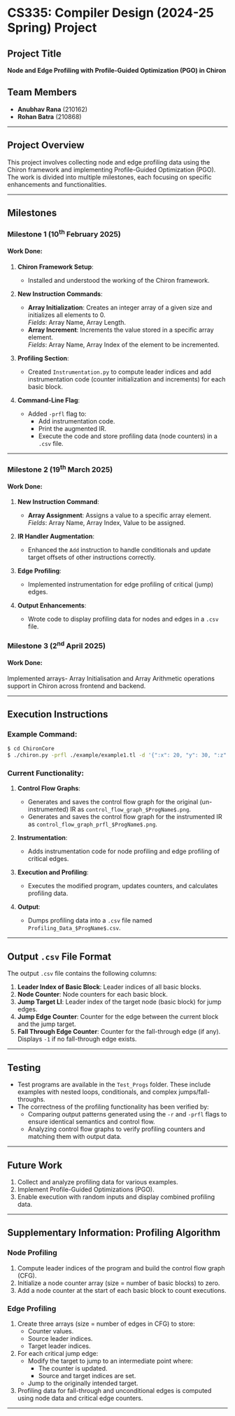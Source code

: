 # CS335: Compiler Design (2024-25 Spring) Project

## Project Title
**Node and Edge Profiling with Profile-Guided Optimization (PGO) in Chiron**

## Team Members
- **Anubhav Rana** (210162)  
- **Rohan Batra** (210868)

---

## Project Overview
This project involves collecting node and edge profiling data using the Chiron framework and implementing Profile-Guided Optimization (PGO). The work is divided into multiple milestones, each focusing on specific enhancements and functionalities.

---

## Milestones

### Milestone 1 (10<sup>th</sup> February 2025)
#### Work Done:
1. **Chiron Framework Setup**:
   - Installed and understood the working of the Chiron framework.

2. **New Instruction Commands**:
   - **Array Initialization**: Creates an integer array of a given size and initializes all elements to 0.  
     _Fields_: Array Name, Array Length.
   - **Array Increment**: Increments the value stored in a specific array element.  
     _Fields_: Array Name, Array Index of the element to be incremented.

3. **Profiling Section**:
   - Created `Instrumentation.py` to compute leader indices and add instrumentation code (counter initialization and increments) for each basic block.

4. **Command-Line Flag**:
   - Added `-prfl` flag to:
     - Add instrumentation code.
     - Print the augmented IR.
     - Execute the code and store profiling data (node counters) in a `.csv` file.

---

### Milestone 2 (19<sup>th</sup> March 2025)
#### Work Done:
1. **New Instruction Command**:
   - **Array Assignment**: Assigns a value to a specific array element.  
     _Fields_: Array Name, Array Index, Value to be assigned.

2. **IR Handler Augmentation**:
   - Enhanced the `Add` instruction to handle conditionals and update target offsets of other instructions correctly.

3. **Edge Profiling**:
   - Implemented instrumentation for edge profiling of critical (jump) edges.

4. **Output Enhancements**:
   - Wrote code to display profiling data for nodes and edges in a `.csv` file.
  
### Milestone 3 (2<sup>nd</sup> April 2025)
#### Work Done:
 Implemented arrays- Array Initialisation and Array Arithmetic operations support in Chiron across frontend and backend.

---

## Execution Instructions

### Example Command:
```bash
$ cd ChironCore
$ ./chiron.py -prfl ./example/example1.tl -d '{":x": 20, "y": 30, ":z": 20, ":p": 40}'
```

### Current Functionality:
1. **Control Flow Graphs**:
   - Generates and saves the control flow graph for the original (un-instrumented) IR as `control_flow_graph_$ProgName$.png`.
   - Generates and saves the control flow graph for the instrumented IR as `control_flow_graph_prfl_$ProgName$.png`.

2. **Instrumentation**:
   - Adds instrumentation code for node profiling and edge profiling of critical edges.

3. **Execution and Profiling**:
   - Executes the modified program, updates counters, and calculates profiling data.

4. **Output**:
   - Dumps profiling data into a `.csv` file named `Profiling_Data_$ProgName$.csv`.

---

## Output `.csv` File Format

The output `.csv` file contains the following columns:
1. **Leader Index of Basic Block**: Leader indices of all basic blocks.
2. **Node Counter**: Node counters for each basic block.
3. **Jump Target LI**: Leader index of the target node (basic block) for jump edges.
4. **Jump Edge Counter**: Counter for the edge between the current block and the jump target.
5. **Fall Through Edge Counter**: Counter for the fall-through edge (if any). Displays `-1` if no fall-through edge exists.

---

## Testing

- Test programs are available in the `Test_Progs` folder. These include examples with nested loops, conditionals, and complex jumps/fall-throughs.
- The correctness of the profiling functionality has been verified by:
  - Comparing output patterns generated using the `-r` and `-prfl` flags to ensure identical semantics and control flow.
  - Analyzing control flow graphs to verify profiling counters and matching them with output data.

---

## Future Work
1. Collect and analyze profiling data for various examples.
2. Implement Profile-Guided Optimizations (PGO).
3. Enable execution with random inputs and display combined profiling data.

---

## Supplementary Information: Profiling Algorithm

### Node Profiling
1. Compute leader indices of the program and build the control flow graph (CFG).
2. Initialize a node counter array (size = number of basic blocks) to zero.
3. Add a node counter at the start of each basic block to count executions.

### Edge Profiling
1. Create three arrays (size = number of edges in CFG) to store:
   - Counter values.
   - Source leader indices.
   - Target leader indices.
2. For each critical jump edge:
   - Modify the target to jump to an intermediate point where:
     - The counter is updated.
     - Source and target indices are set.
   - Jump to the originally intended target.
3. Profiling data for fall-through and unconditional edges is computed using node data and critical edge counters.

---



